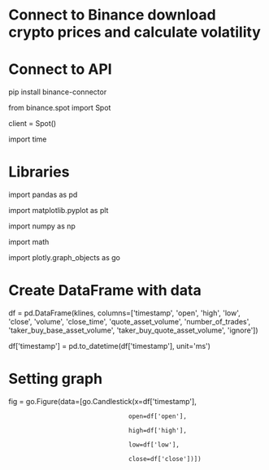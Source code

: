 # Connect to Binance download crypto prices and calculate volatility

# Connect to API

pip install binance-connector

from binance.spot import Spot

client = Spot()

import time
# Libraries

import pandas as pd

import matplotlib.pyplot as plt

import numpy as np

import math

import plotly.graph_objects as go

# Create DataFrame with data
df = pd.DataFrame(klines, columns=['timestamp', 'open', 'high', 'low', 'close', 'volume', 'close_time', 'quote_asset_volume', 'number_of_trades', 'taker_buy_base_asset_volume', 'taker_buy_quote_asset_volume', 'ignore'])

df['timestamp'] = pd.to_datetime(df['timestamp'], unit='ms')

# Setting graph
fig = go.Figure(data=[go.Candlestick(x=df['timestamp'],

                                     open=df['open'],
                                     
                                     high=df['high'],
                                     
                                     low=df['low'],
                                     
                                     close=df['close'])])


